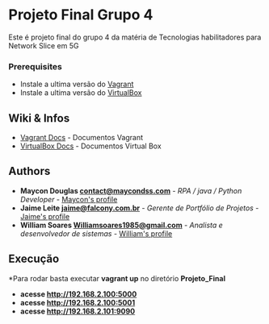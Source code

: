 

# Projeto Final Grupo 4
Este é projeto final do grupo 4 da matéria de Tecnologias habilitadores para Network Slice em 5G

### Prerequisites

* Instale a ultima versão do [Vagrant](https://www.vagrantup.com/)
* Instale a ultima versão do [VirtualBox](https://www.virtualbox.org/)

## Wiki & Infos

* [Vagrant Docs](https://www.vagrantup.com/docs/index.html) - Documentos Vagrant
* [VirtualBox Docs](https://www.virtualbox.org/wiki/Documentation) - Documentos Virtual Box

## Authors

* **Maycon Douglas contact@maycondss.com** - *RPA / java / Python Developer* - [Maycon's profile](https://www.linkedin.com/in/maycondss/)
* **Jaime Leite jaime@falcony.com.br** - *Gerente de Portfólio de Projetos* - [Jaime's profile](https://www.linkedin.com/in/jaime-leite-mba-black-belt-%E2%88%B4-0b71a749/)
* **William Soares Williamsoares1985@gmail.com** - *Analista e desenvolvedor de sistemas* - [William's profile](#)

## Execução
*Para rodar basta executar **vagrant up** no diretório **Projeto_Final**

* **acesse http://192.168.2.100:5000**
* **acesse http://192.168.2.100:5001**
* **acesse http://192.168.2.101:9090**

